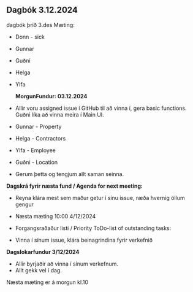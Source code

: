 ## Dagbók 3.12.2024

dagbók þrið 3.des
Mæting:

- Donn - sick
- Gunnar
- Guðni
- Helga
- Ylfa

  **MorgunFundur: 03.12.2024**

- Allir voru assigned issue í GitHub til að vinna í, gera basic functions. Guðni líka að vinna meira í Main UI.
- Gunnar - Property
- Helga - Contractors
- Ylfa - Employee
- Guðni - Location
- Gerum þetta og tengjum allt saman seinna.

**Dagskrá fyrir næsta fund / Agenda for next meeting:**

- Reyna klára mest sem maður getur í sínu issue, ræða hvernig öllum gengur
- Næsta mæting 10:00 4/12/2024

- Forgangsraðaður listi / Priority ToDo-list of outstanding tasks:
- Vinna í sínum issue, klára beinagrindina fyrir verkefnið

**Dagslokarfundur 3/12/2024**

- Allir byrjaðir að vinna í sínum verkefnum.
- Allt gekk vel í dag.

Næsta mæting er á morgun kl.10
